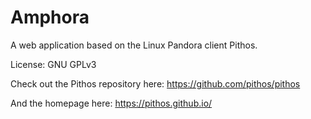 # Amphora
A web application based on the Linux Pandora client Pithos. 

License: GNU GPLv3

Check out the Pithos repository here:
https://github.com/pithos/pithos

And the homepage here: 
https://pithos.github.io/
